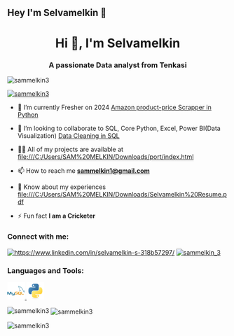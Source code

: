 ## Hey I'm Selvamelkin 👋

<h1 align="center">Hi 👋, I'm Selvamelkin</h1>
<h3 align="center">A passionate Data analyst from Tenkasi</h3>

<p align="left"> <img src="https://komarev.com/ghpvc/?username=sammelkin3&label=Profile%20views&color=0e75b6&style=flat" alt="sammelkin3" /> </p>

<p align="left"> <a href="https://github.com/ryo-ma/github-profile-trophy"><img src="https://github-profile-trophy.vercel.app/?username=sammelkin3" alt="sammelkin3" /></a> </p>

- 🔭 I’m currently Fresher on 2024 [Amazon product-price Scrapper in Python](https://github.com/Sammelkin3/amazon-price-scrapping-using-python)

- 👯 I’m looking to collaborate to SQL, Core Python, Excel, Power BI(Data Visualization) [Data Cleaning in SQL](https://github.com/Sammelkin3/data-cleaning-using-sql/blob/main/Data%20Clean.sql)

- 👨‍💻 All of my projects are available at [file:///C:/Users/SAM%20MELKIN/Downloads/port/index.html](file:///C:/Users/SAM%20MELKIN/Downloads/port/index.html)

- 📫 How to reach me **sammelkin1@gmail.com**

- 📄 Know about my experiences [file:///C:/Users/SAM%20MELKIN/Downloads/Selvamelkin%20Resume.pdf](file:///C:/Users/SAM%20MELKIN/Downloads/Selvamelkin%20Resume.pdf)

- ⚡ Fun fact **I am a Cricketer**

<h3 align="left">Connect with me:</h3>
<p align="left">
<a href="https://linkedin.com/in/https://www.linkedin.com/in/selvamelkin-s-318b57297/" target="blank"><img align="center" src="https://raw.githubusercontent.com/rahuldkjain/github-profile-readme-generator/master/src/images/icons/Social/linked-in-alt.svg" alt="https://www.linkedin.com/in/selvamelkin-s-318b57297/" height="30" width="40" /></a>
<a href="https://instagram.com/sammelkin_3" target="blank"><img align="center" src="https://raw.githubusercontent.com/rahuldkjain/github-profile-readme-generator/master/src/images/icons/Social/instagram.svg" alt="sammelkin_3" height="30" width="40" /></a>
</p>

<h3 align="left">Languages and Tools:</h3>
<p align="left"> <a href="https://www.mysql.com/" target="_blank" rel="noreferrer"> <img src="https://raw.githubusercontent.com/devicons/devicon/master/icons/mysql/mysql-original-wordmark.svg" alt="mysql" width="40" height="40"/> </a> <a href="https://www.python.org" target="_blank" rel="noreferrer"> <img src="https://raw.githubusercontent.com/devicons/devicon/master/icons/python/python-original.svg" alt="python" width="40" height="40"/> </a> </p>

<p><img align="left" src="https://github-readme-stats.vercel.app/api/top-langs?username=sammelkin3&show_icons=true&locale=en&layout=compact" alt="sammelkin3" /></p>

<p>&nbsp;<img align="center" src="https://github-readme-stats.vercel.app/api?username=sammelkin3&show_icons=true&locale=en" alt="sammelkin3" /></p>

<p><img align="center" src="https://github-readme-streak-stats.herokuapp.com/?user=sammelkin3&" alt="sammelkin3" /></p>
